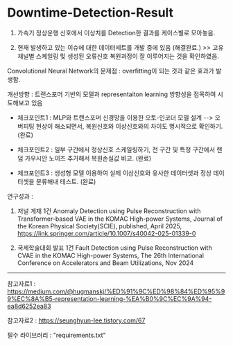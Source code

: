 # Downtime-Detection-Result

1. 가속기 정상운행 신호에서 이상치를 Detection한 결과를 케이스별로 모아놓음.

2. 현재 발생하고 있는 이슈에 대한 데이터세트를 개발 중에 있음 (해결완료.) >> 고유채널별 스케일링 및 생성된 오류신호 복원과정이 잘 이루어지는 것을 확인하였음.

Convolutional Neural Network의 문제점 : overfitting이 되는 것과 같은 효과가 발생함.

개선방향 : 트랜스포머 기반의 모델과 representaiton learning 방향성을 접목하여 시도해보고 있음

- 체크포인트1 : MLP와 트랜스포머 신경망을 이용한 오토-인코더 모델 설계 --> 오버피팅 현상이 해소되면서, 복원신호와 이상신호와의 차이도 명시적으로 확인하기. (완료)

- 체크포인트2 : 일부 구간에서 정상신호 스케일링하기, 전 구간 및 특정 구간에서 랜덤 가우시안 노이즈 추가해서 복원손실값 비교. (완료)

- 체크포인트3 : 생성형 모델 이용하여 실제 이상신호와 유사한 데이터셋과 정상 데이터셋을 분류해내 테스트. (완료)

연구성과 : 

1. 저널 게재 1건
Anomaly Detection using Pulse Reconstruction with Transformer-based VAE in the KOMAC High-power Systems, Journal of the Korean Physical Society(SCIE), published, April 2025, https://link.springer.com/article/10.1007/s40042-025-01339-0

2. 국제학술대회 발표 1건
Fault Detection using Pulse Reconstruction with CVAE in the KOMAC High-power Systems, The 26th International Conference on Accelerators and Beam Utilizations, Nov 2024


----------------------------------------------------------------------------------------------------------------------------------------
참고자료1 : https://medium.com/@hugmanskj/%ED%91%9C%ED%98%84%ED%95%99%EC%8A%B5-representation-learning-%EA%B0%9C%EC%9A%94-ea8d6252ea83

참고자료2 : https://seunghyun-lee.tistory.com/67

필수 라이브러리 : "requirements.txt"
